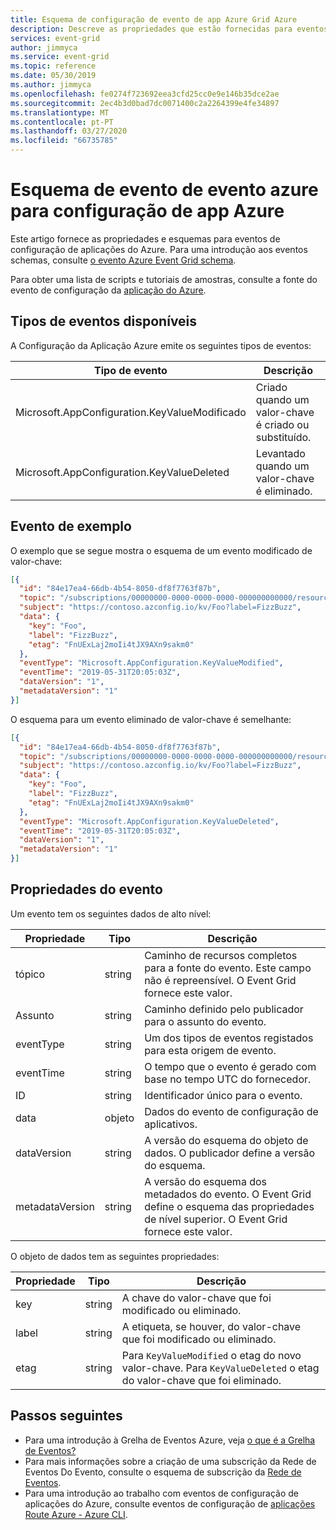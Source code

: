 ```yaml
---
title: Esquema de configuração de evento de app Azure Grid Azure
description: Descreve as propriedades que estão fornecidas para eventos de configuração de aplicações azure com grelha de eventos Azure
services: event-grid
author: jimmyca
ms.service: event-grid
ms.topic: reference
ms.date: 05/30/2019
ms.author: jimmyca
ms.openlocfilehash: fe0274f723692eea3cfd25cc0e9e146b35dce2ae
ms.sourcegitcommit: 2ec4b3d0bad7dc0071400c2a2264399e4fe34897
ms.translationtype: MT
ms.contentlocale: pt-PT
ms.lasthandoff: 03/27/2020
ms.locfileid: "66735785"
---
```

# <a name="azure-event-grid-event-schema-for-azure-app-configuration"></a>Esquema de evento de evento azure para configuração de app Azure

Este artigo fornece as propriedades e esquemas para eventos de configuração de aplicações do Azure. Para uma introdução aos eventos schemas, consulte [o evento Azure Event Grid schema](event-schema.md).

Para obter uma lista de scripts e tutoriais de amostras, consulte a fonte do evento de configuração da [aplicação do Azure](event-sources.md#app-configuration).

## <a name="available-event-types"></a>Tipos de eventos disponíveis

A Configuração da Aplicação Azure emite os seguintes tipos de eventos:

| Tipo de evento | Descrição |
| ---------- | ----------- |
| Microsoft.AppConfiguration.KeyValueModificado | Criado quando um valor-chave é criado ou substituído. |
| Microsoft.AppConfiguration.KeyValueDeleted | Levantado quando um valor-chave é eliminado. |

## <a name="example-event"></a>Evento de exemplo

O exemplo que se segue mostra o esquema de um evento modificado de valor-chave: 

```json
[{
  "id": "84e17ea4-66db-4b54-8050-df8f7763f87b",
  "topic": "/subscriptions/00000000-0000-0000-0000-000000000000/resourceGroups/testrg/providers/microsoft.appconfiguration/configurationstores/contoso",
  "subject": "https://contoso.azconfig.io/kv/Foo?label=FizzBuzz",
  "data": {
    "key": "Foo",
    "label": "FizzBuzz",
    "etag": "FnUExLaj2moIi4tJX9AXn9sakm0"
  },
  "eventType": "Microsoft.AppConfiguration.KeyValueModified",
  "eventTime": "2019-05-31T20:05:03Z",
  "dataVersion": "1",
  "metadataVersion": "1"
}]
```

O esquema para um evento eliminado de valor-chave é semelhante: 

```json
[{
  "id": "84e17ea4-66db-4b54-8050-df8f7763f87b",
  "topic": "/subscriptions/00000000-0000-0000-0000-000000000000/resourceGroups/testrg/providers/microsoft.appconfiguration/configurationstores/contoso",
  "subject": "https://contoso.azconfig.io/kv/Foo?label=FizzBuzz",
  "data": {
    "key": "Foo",
    "label": "FizzBuzz",
    "etag": "FnUExLaj2moIi4tJX9AXn9sakm0"
  },
  "eventType": "Microsoft.AppConfiguration.KeyValueDeleted",
  "eventTime": "2019-05-31T20:05:03Z",
  "dataVersion": "1",
  "metadataVersion": "1"
}]
```
 
## <a name="event-properties"></a>Propriedades do evento

Um evento tem os seguintes dados de alto nível:

| Propriedade | Tipo | Descrição |
| -------- | ---- | ----------- |
| tópico | string | Caminho de recursos completos para a fonte do evento. Este campo não é repreensível. O Event Grid fornece este valor. |
| Assunto | string | Caminho definido pelo publicador para o assunto do evento. |
| eventType | string | Um dos tipos de eventos registados para esta origem de evento. |
| eventTime | string | O tempo que o evento é gerado com base no tempo UTC do fornecedor. |
| ID | string | Identificador único para o evento. |
| data | objeto | Dados do evento de configuração de aplicativos. |
| dataVersion | string | A versão do esquema do objeto de dados. O publicador define a versão do esquema. |
| metadataVersion | string | A versão do esquema dos metadados do evento. O Event Grid define o esquema das propriedades de nível superior. O Event Grid fornece este valor. |

O objeto de dados tem as seguintes propriedades:

| Propriedade | Tipo | Descrição |
| -------- | ---- | ----------- |
| key | string | A chave do valor-chave que foi modificado ou eliminado. |
| label | string | A etiqueta, se houver, do valor-chave que foi modificado ou eliminado. |
| etag | string | Para `KeyValueModified` o etag do novo valor-chave. Para `KeyValueDeleted` o etag do valor-chave que foi eliminado. |
 
## <a name="next-steps"></a>Passos seguintes

* Para uma introdução à Grelha de Eventos Azure, veja [o que é a Grelha de Eventos?](overview.md)
* Para mais informações sobre a criação de uma subscrição da Rede de Eventos Do Evento, consulte o esquema de subscrição da [Rede de Eventos](subscription-creation-schema.md).
* Para uma introdução ao trabalho com eventos de configuração de aplicações do Azure, consulte eventos de configuração de [aplicações Route Azure - Azure CLI](../azure-app-configuration/howto-app-configuration-event.md?toc=%2fazure%2fevent-grid%2ftoc.json). 
